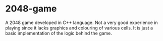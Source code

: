 # 2048-game
A 2048 game developed in C++ language. Not a very good experience in playing since it lacks graphics and colouring of various cells. It is just a basic implementation of the logic behind the game.
